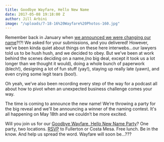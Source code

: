 ```yaml
---
title: Goodbye Wayfare, Hello New Name
date: 2017-05-08 19:18:00 Z
author: Jill Arbini
image: "/uploads/7-18-16%20Wayfare%20Photos-160.jpg"
---
```


Remember back in January when [we announced we were changing our name](https://wayfare.io/stories/2017/01/18/say-goodbye-to-wayfare/)?!?! We asked for your submissions, and you delivered! However, we’ve been kinda quiet about things on these here interwebs...our lawyers told us to be hush hush, and we decided to obey. But we’ve been at work behind the scenes deciding on a name<!-- more -->,(no big deal, except it took us a lot longer than we thought it would), doing a whole bunch of paperwork (blech!), designing a lot of fun stuff (yay!), staying up really late (yawn), and even crying some legit tears (boo!). 

Oh yeah, we’ve also been recording every step of the way for a podcast all about how to pivot when an unexpected business challenge comes your way. 

The time is coming to announce the new name! We’re throwing a party for the big reveal and we'll be announcing a winner of the naming contest. It's all happening on May 18th and we couldn’t be more excited. 

Will you join us for our [Goodbye Wayfare, Hello New Name Party](https://wayfare.io/goodbyehelloparty/)? One party, two locations. [RSVP](https://wayfare.io/goodbyehelloparty/) to Fullerton or Costa Mesa. Free lunch. Be in the know. And help us spread the word. Wayfare will soon be...???